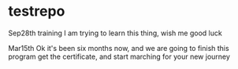 # testrepo
Sep28th training
I am trying to learn this thing, wish me good luck

Mar15th Ok it's been six months now, and we are going to finish this program get the certificate, and start marching for your new journey
